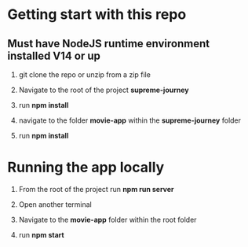 # Getting start with this repo

## Must have NodeJS runtime environment installed V14 or up

1. git clone the repo or unzip from a zip file

2. Navigate to the root of the project **supreme-journey**

3. run **npm install**

4. navigate to the folder **movie-app** within the **supreme-journey** folder

5. run **npm install**

# Running the app locally

1. From the root of the project run **npm run server**

2. Open another terminal

2. Navigate to the **movie-app** folder within the root folder

3. run **npm start**
